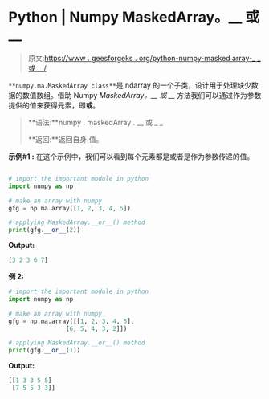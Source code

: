# Python | Numpy MaskedArray。__ 或 __

> 原文:[https://www . geesforgeks . org/python-numpy-masked array-_ _ 或 __/](https://www.geeksforgeeks.org/python-numpy-maskedarray-__or__/)

`**numpy.ma.MaskedArray class**`是 ndarray 的一个子类，设计用于处理缺少数据的数值数组。借助 Numpy *MaskedArray。__ 或 __* 方法我们可以通过作为参数提供的值来获得元素，即**或**。

> **语法:**numpy . maskedArray . __ 或 _ _
> 
> **返回:**返回自身|值。

**示例#1 :**
在这个示例中，我们可以看到每个元素都是或者是作为参数传递的值。

```py

# import the important module in python 
import numpy as np 

# make an array with numpy 
gfg = np.ma.array([1, 2, 3, 4, 5]) 

# applying MaskedArray.__or__() method 
print(gfg.__or__(2)) 
```

**Output:**

```py
[3 2 3 6 7]

```

**例 2:**

```py
# import the important module in python 
import numpy as np 

# make an array with numpy 
gfg = np.ma.array([[1, 2, 3, 4, 5], 
                [6, 5, 4, 3, 2]]) 

# applying MaskedArray.__or__() method 
print(gfg.__or__(1)) 
```

**Output:**

```py
[[1 3 3 5 5]
 [7 5 5 3 3]]

```
